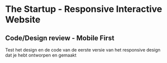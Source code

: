 # The Startup - Responsive Interactive Website

## Code/Design review - Mobile First

Test het design en de code van de eerste versie van het responsive design dat je hebt ontworpen en gemaakt

<!-- One column  Layout -->


<!--
Deze week heb je geleerd hoe je met behulp van het _JavaScript-drie-stappenplan_ en CSS een interactieve functionaliteit kunt bouwen. Daarbij heb je rekening gehouden met de eindgebruiker door zorgvuldig _feedback_ en _feedforward_ in je ontwerp te integreren.

## Aanpak

Vandaag voer je een code en design-review uit op de repo 'Fix the Flow' van een andere groep. Dit is de groep die direct onder jullie op het bord staat. Jullie bekijken gezamenlijk, samen met jullie mentor, de code van drie andere studenten uit deze groep en bespreken eventuele verbeterpunten. Gebruik de onderstaande richtlijnen voor de review. Schiet samen issues in waar nodig. Maak voor elk feedback punt een apart issue aan.

### Code-review:
1.  Controleer het JavaScript-bestand en beoordeel of er duidelijke code-comments zijn toegevoegd, zoals beschreven in het kopje [Van Comments naar code](https://github.com/fdnd-task/fix-the-flow-interactive-website/blob/main/docs/programming-user-interaction.md#van-comments-naar-code). Zijn de comments begrijpelijk en helpen ze om de logica van de code te volgen? 
2.   Bekijk de aangemaakte variabelen in het JavaScript-bestand. Geven de namen van de variabelen een goed beeld van wat erin wordt opgeslagen?  
3. Controleer of er styling (CSS) wordt aangepast in het JavaScript-bestand. Indien dit het geval is, maak dan een issue aan om HTML, CSS en JavaScript van elkaar te scheiden in aparte bestanden. HTML moet verantwoordelijk zijn voor de structuur en inhoud van de pagina, CSS voor de opmaak en JavaScript voor de interactiviteit. Bespreek met het team hoe je dit het beste kunt oplossen, bijvoorbeeld door gebruik te maken van de classList.toggle() methode. Wanneer CSS in JavaScript wordt aangepast, kan dit er bijvoorbeeld zo uitzien:

```js
let button = document.querySelector('button');

button.style.color = 'red';

```

### Design-review:
1. Analyseer met elkaar hoe feedforward is toegepast in het ontwerp. Begrijpt de gebruiker meteen wat er zal gebeuren bij interactie met het element? Bespreek met de groep of er visuele of tekstuele verbeteringen mogelijk zijn om dit te verduidelijken.
2. Beoordeel hoe feedback is verwerkt in de interactie. Is het voor de gebruiker duidelijk wat er gebeurt nadat een interactie heeft plaatsgevonden? Zijn de signalen die feedback geven (bijvoorbeeld kleurveranderingen, meldingen of animaties) logisch?  
3. Maak een issue aan hoe de interactie nog vetter, functioneler of toegankelijker gemaakt kan worden. Gebruik hiervoor jullie verbeeldingskracht. Het mag out-of-the-box zijn!  

-->